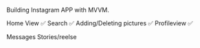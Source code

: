 Building Instagram APP with MVVM.

Home View ✅
Search ✅
Adding/Deleting pictures ✅
Profileview ✅

Messages
Stories/reelse
